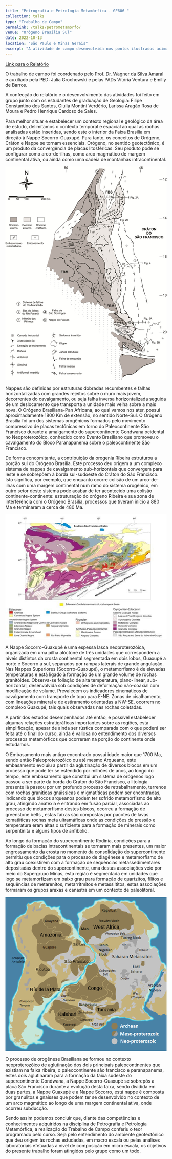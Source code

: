 ```yaml
---
title: "Petrografia e Petrologia Metamórfica - GE606 "
collection: talks
type: "Trabalho de Campo"
permalink: /talks/petrometamorfo/ 
venue: "Orógeno Brasilia Sul"
date: 2022-10-13
location: "São Paulo e Minas Gerais"
excerpt: "A atividade de campo desenvolvida nos pontos ilustrados acima e que serão descritos ao longo deste relatório compreendem diversas classes litológicas, a gênese dessas classes, suas feições estruturais e características mineralógicas nos fornecem um pequeno olhar para o último grande evento de orogenia no Brasil, evento que teria levado a formação do paleocontinente Gondwana no pré-cambriano. As formações que serão estudados servem como indicadores dos processos geológicos, estruturais e petrológicos que o antigo paleocontinente sofreu, além de fornecer indicadores de províncias metalogênicas onde recursos valiosos para o setor primário da economia Brasileira."
---
```


[Link para o Relatório](https://reysouza.github.io/geo/metamorfo.pdf)

O trabalho de campo foi coordenado pelo [Prof. Dr. Wagner da Silva Amaral](https://portal.ige.unicamp.br/docente/wagner-da-silva-amaral) e auxiliado pela PED: Julia Grochowski e pelas PADs Vitória Ventura e Emilly de Barros.

A confecção do relatório e o desenvolvimento das atividades foi feito em grupo junto com os estudantes de graduação de Geologia: Filipe Constantino dos Santos, Giulia Montini Verdério, Larissa Aragão Rosa de Moura e Pedro Henrique Cardoso de Sales.

Para melhor situar e estabelecer um contexto regional e geológico da área de estudo, delimitamos o contexto temporal e espacial ao qual as rochas analisadas estão inseridas, sendo este o interior da Faixa Brasilia em direção à Nappe Socorro-Guaxupé. Para tanto, os conceitos de Orógeno, Cráton e Nappe se tornam essenciais. Orógeno, no sentido geotectônico, é um produto da convergência de placas litosféricas. Seu produto pode se configurar como arco-de-ilhas, como arco magmático de margem continental ativa, ou ainda como uma cadeia de montanhas intracontinental.

![Faixa Brasilia](https://github.com/ReySouza/geo/blob/master/faixabrasilia.png?raw=true)

Nappes são definidas por estruturas dobradas recumbentes e falhas horizontalizadas com grandes rejeitos sobre o muro mais jovem, decorrentes do cavalgamento, ou seja falha inversa horizontalizada seguida de um deslocamento que transporta a unidade mais velha sobre a mais nova.
O Orógeno Brasiliana-Pan Africana, ao qual vamos nos ater, possui aproximadamente 1800 Km de extensão, no sentido Norte-Sul. O Orógeno Brasília foi um dos sistemas orogênicos formados pelo movimento compressivo de placas tectônicas em torno do Paleocontinente São Francisco durante a amalgamento do supercontinente Gondwana ocidental no Neoproterozóico, conhecido como Evento Brasiliano que promoveu o cavalgamento do Bloco Paranapanema sobre o paleocontinente São Francisco.

De forma concomitante, a contribuição da orogenia Ribeira estruturou a porção sul do Orógeno Brasília. Este processo deu origem a um complexo sistema de nappes de cavalgamento sub-horizontais que convergem para leste e se sobrepõem à borda sul-sudoeste do Cráton do São Francisco. Isto significa, por exemplo, que enquanto ocorre colisão de um arco-de-ilhas com uma margem continental num ramo do sistema orogênico, em outro setor deste sistema pode acabar de ter acontecido uma colisão continente-continente: estruturação do orógeno Ribeira e sua zona de interferência com o Orógeno Brasília, processos que tiveram início a 880 Ma e terminaram a cerca de 480 Ma.

![Nappe Socorro-Guaxupé](https://github.com/ReySouza/geo/blob/master/socorro.png?raw=true)

A Nappe Socorro-Guaxupé é uma espessa lasca neoproterozóica, organizada em uma pilha alóctone de três unidades que correspondem a níveis distintos da crosta continental segmentada em dois lobos, Guaxupé a norte e Socorro a sul, separados por rampas laterais de grande angulação.
Nas Nappes Superiores (Socorro-Guaxupé), o metamorfismo é de elevadas temperaturas e está ligado à formação de um grande volume de rochas granitóides. Observa-se foliação de alta temperatura, plano-linear, sub-horizontal, desenvolvida sob condições de deformação não-coaxial com modificação de volume. Prevalecem os indicadores cinemáticos de cavalgamento com transporte de topo para E-NE. Zonas de cisalhamento, com lineações mineral e de estiramento orientadas a NW-SE, ocorrem no complexo Guaxupé, tais quais observadas nas rochas coletadas.

A partir dos estudos desempenhados até então, é possível estabelecer algumas relações estratigráficas importantes sobre as regiões, esta simplificação, apesar de ainda ser rústica comparada com o que poderá ser feita até o final do curso, ainda é valiosa no entendimento dos diversos processos metamórficos que ocorreram na porção do continente onde estudamos.

O Embasamento mais antigo encontrado possui idade maior que 1700 Ma, sendo então Paleoproterozóico ou até mesmo Arqueano, este embasamento evoluiu a partir da aglutinação de diversos blocos em um processo que pode ter se estendido por milhões de anos, ao longo do tempo, este embasamento que constitui um sistema de orógenos logo passou a ser parte da borda do Cráton do São Francisco, a litologia presente lá passou por um profundo processo de retrabalhamento, terrenos com rochas graníticas gnáissicas e migmatíticas podem ser encontradas, indicando que blocos arqueanos podem ter sofrido metamorfismo de alto grau, atingindo anatexia e entrando em fusão parcial, associadas ao processo de metamorfismo destes blocos, ocorreu a formação de greenstone belts , estas faixas são compostas por pacotes de lavas komatiíticas rochas meta ultramáficas onde as condições de pressão e temperatura eram altas o suficiente para a formação de minerais como serpentinita e alguns tipos de anfibólio.

Ao longo da formação do supercontinente Rodinia, condições para a formação de bacias intracontinentais se tornaram mais presentes, um maior engrossamento da crosta no momento da consolidação do supercontinente permitiu que condições para o processo de diagênese e metamorfismo de alto grau coexistirem com a formação de sequências metassedimentares depositadas dentro do supercontinente, uma destas associações veio por meio do Supergrupo Minas, esta região é segmentada em unidades que logo se metamorfizam em baixo grau para formação de quartzitos, filitos e sequências de metarenitos, metarritmitos e metassiltitos, estas associações formaram os grupos araxás e canastra em um contexto de paleolitoral.

![Orogenia Brasilia](https://github.com/ReySouza/geo/blob/master/brasilia.png?raw=true)

O processo de orogênese Brasiliana se formou no contexto neoproterozóico de aglutinação dos dois principais paleocontinentes que existiam na faixa ribeira, o paleocontinente são francisco e paranapanema, estes dois aglutinaram para a formação da faixa sudeste do supercontinente Gondwana, a Nappe Socorro-Guaxupé se sobrepôs a placa São Francisco durante a evolução desta faixa, sendo dividida em duas partes, a Nappe Guaxupé e a Nappe Socorro, está nappe é composta por granulitos e gnaisses que podem ter se desenvolvido no contexto de um arco magmático ao longo de uma margem continental ativa, onde ocorreu subducção.

Sendo assim podemos concluir que, diante das competências e conhecimentos adquiridos na disciplina de Petrografia e Petrologia Metamórfica, a realização do Trabalho de Campo conferiu o teor programado pelo curso. Seja pelo entendimento do ambiente geotectônico que deu origem às rochas estudadas, em macro escala ou pelas análises laboratoriais efetuadas a nível de composição em micro escala, os objetivos do presente trabalho foram atingidos pelo grupo como um todo.

